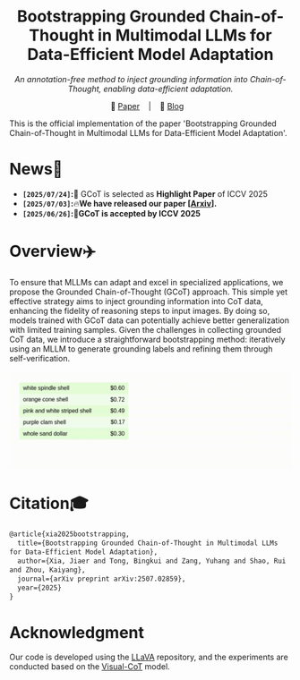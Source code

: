 <h1 align="center">Bootstrapping Grounded Chain-of-Thought in Multimodal LLMs for Data-Efficient Model Adaptation</h1>
<p align="center"><i>An annotation-free method to inject grounding information into Chain-of-Thought, enabling data-efficient adaptation.</i></p>

<p align="center">
          📑 <a href="https://arxiv.org/pdf/2507.02859">Paper</a> &nbsp&nbsp | &nbsp&nbsp 📖 <a href="https://www.maifoundations.com/blog/gcot/">Blog</a> &nbsp&nbsp 
</p>

This is the official implementation of the paper 'Bootstrapping Grounded Chain-of-Thought in Multimodal LLMs for Data-Efficient Model Adaptation'.

# News📰
* **`[2025/07/24]`:**🎉 GCoT is selected as **Highlight Paper** of ICCV 2025
* **`[2025/07/03]`:**🔥**We have released our paper [[Arxiv](https://arxiv.org/pdf/2507.02859)].**
* **`[2025/06/26]`:**🎉**GCoT is accepted by ICCV 2025**

# Overview✈️
To ensure that MLLMs can adapt and excel in specialized applications, we propose the Grounded Chain-of-Thought (GCoT) approach. This simple yet effective strategy aims to inject grounding information into CoT data, enhancing the fidelity of reasoning steps to input images. By doing so, models trained with GCoT data can potentially achieve better generalization with limited training samples. Given the challenges in collecting grounded CoT data, we introduce a straightforward bootstrapping method: iteratively using an MLLM to generate grounding labels and refining them through self-verification.

<img src="assets/Bootstrapping.gif">

# Citation🎓
```
@article{xia2025bootstrapping,
  title={Bootstrapping Grounded Chain-of-Thought in Multimodal LLMs for Data-Efficient Model Adaptation},
  author={Xia, Jiaer and Tong, Bingkui and Zang, Yuhang and Shao, Rui and Zhou, Kaiyang},
  journal={arXiv preprint arXiv:2507.02859},
  year={2025}
}
```
# Acknowledgment
Our code is developed using the [LLaVA](https://github.com/haotian-liu/LLaVA) repository, and the experiments are conducted based on the [Visual-CoT](https://github.com/deepcs233/Visual-CoT) model.

